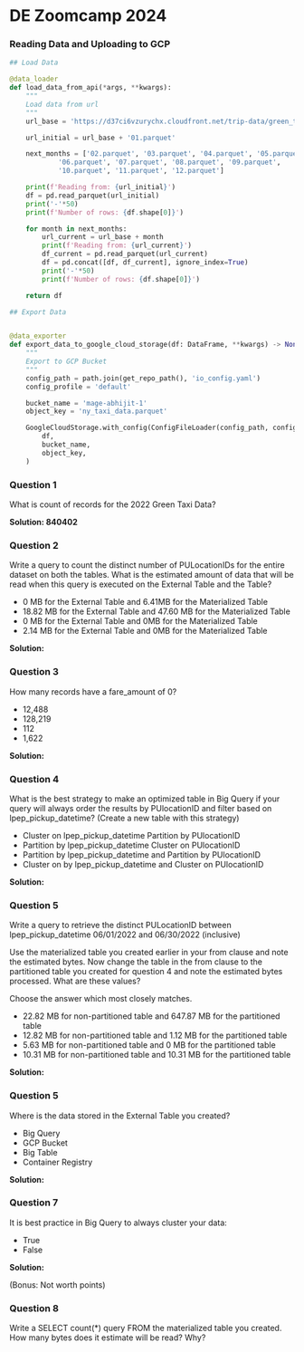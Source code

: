 # DE Zoomcamp 2024

### Reading Data and Uploading to GCP

```python
## Load Data

@data_loader
def load_data_from_api(*args, **kwargs):
    """
    Load data from url
    """
    url_base = 'https://d37ci6vzurychx.cloudfront.net/trip-data/green_tripdata_2022-'

    url_initial = url_base + '01.parquet'

    next_months = ['02.parquet', '03.parquet', '04.parquet', '05.parquet',
            '06.parquet', '07.parquet', '08.parquet', '09.parquet', 
            '10.parquet', '11.parquet', '12.parquet']

    print(f'Reading from: {url_initial}')
    df = pd.read_parquet(url_initial)
    print('-'*50)
    print(f'Number of rows: {df.shape[0]}')

    for month in next_months:
        url_current = url_base + month
        print(f'Reading from: {url_current}')
        df_current = pd.read_parquet(url_current)
        df = pd.concat([df, df_current], ignore_index=True)
        print('-'*50)
        print(f'Number of rows: {df.shape[0]}')

    return df

## Export Data


@data_exporter
def export_data_to_google_cloud_storage(df: DataFrame, **kwargs) -> None:
    """
    Export to GCP Bucket
    """
    config_path = path.join(get_repo_path(), 'io_config.yaml')
    config_profile = 'default'

    bucket_name = 'mage-abhijit-1'
    object_key = 'ny_taxi_data.parquet'

    GoogleCloudStorage.with_config(ConfigFileLoader(config_path, config_profile)).export(
        df,
        bucket_name,
        object_key,
    )

```

### Question 1 

What is count of records for the 2022 Green Taxi Data?

**Solution: 840402**

### Question 2

Write a query to count the distinct number of PULocationIDs for the entire dataset on both the tables. What is the estimated amount of data that will be read when this query is executed on the External Table and the Table?

- 0 MB for the External Table and 6.41MB for the Materialized Table
- 18.82 MB for the External Table and 47.60 MB for the Materialized Table
- 0 MB for the External Table and 0MB for the Materialized Table
- 2.14 MB for the External Table and 0MB for the Materialized Table

**Solution:**

### Question 3

How many records have a fare_amount of 0?

- 12,488
- 128,219
- 112
- 1,622

**Solution:**

### Question 4

What is the best strategy to make an optimized table in Big Query if your query will always order the results by PUlocationID and filter based on lpep_pickup_datetime? (Create a new table with this strategy)

- Cluster on lpep_pickup_datetime Partition by PUlocationID
- Partition by lpep_pickup_datetime Cluster on PUlocationID
- Partition by lpep_pickup_datetime and Partition by PUlocationID
- Cluster on by lpep_pickup_datetime and Cluster on PUlocationID

**Solution:**

### Question 5

Write a query to retrieve the distinct PULocationID between lpep_pickup_datetime 06/01/2022 and 06/30/2022 (inclusive)

Use the materialized table you created earlier in your from clause and note the estimated bytes. Now change the table in the from clause to the partitioned table you created for question 4 and note the estimated bytes processed. What are these values?

Choose the answer which most closely matches.

- 22.82 MB for non-partitioned table and 647.87 MB for the partitioned table
- 12.82 MB for non-partitioned table and 1.12 MB for the partitioned table
- 5.63 MB for non-partitioned table and 0 MB for the partitioned table
- 10.31 MB for non-partitioned table and 10.31 MB for the partitioned table

**Solution:**

### Question 5

Where is the data stored in the External Table you created?

- Big Query
- GCP Bucket
- Big Table
- Container Registry

**Solution:**

### Question 7

It is best practice in Big Query to always cluster your data:

- True
- False

**Solution:**

(Bonus: Not worth points) 
### Question 8

Write a SELECT count(*) query FROM the materialized table you created. How many bytes does it estimate will be read? Why?